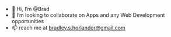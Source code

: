 - 👋 Hi, I’m @Brad
- 💞️ I’m looking to collaborate on Apps and any Web Development opportunities
- 📫  reach me at bradley.s.horlander@gmail.com

<!---
BradleySH/BradleySH is a ✨ special ✨ repository because its `README.md` (this file) appears on your GitHub profile.
You can click the Preview link to take a look at your changes.
--->
